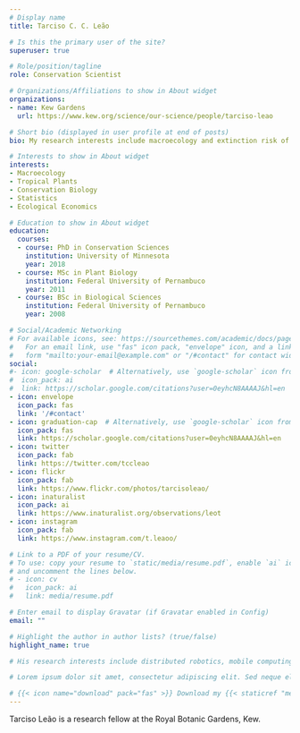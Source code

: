 ```yaml
---
# Display name
title: Tarciso C. C. Leão

# Is this the primary user of the site?
superuser: true

# Role/position/tagline
role: Conservation Scientist

# Organizations/Affiliations to show in About widget
organizations:
- name: Kew Gardens
  url: https://www.kew.org/science/our-science/people/tarciso-leao

# Short bio (displayed in user profile at end of posts)
bio: My research interests include macroecology and extinction risk of tropical plants.

# Interests to show in About widget
interests:
- Macroecology
- Tropical Plants
- Conservation Biology
- Statistics
- Ecological Economics

# Education to show in About widget
education:
  courses:
  - course: PhD in Conservation Sciences
    institution: University of Minnesota
    year: 2018
  - course: MSc in Plant Biology
    institution: Federal University of Pernambuco
    year: 2011
  - course: BSc in Biological Sciences
    institution: Federal University of Pernambuco
    year: 2008

# Social/Academic Networking
# For available icons, see: https://sourcethemes.com/academic/docs/page-builder/#icons
#   For an email link, use "fas" icon pack, "envelope" icon, and a link in the
#   form "mailto:your-email@example.com" or "/#contact" for contact widget.
social:
#- icon: google-scholar  # Alternatively, use `google-scholar` icon from `ai` icon pack
#  icon_pack: ai
#  link: https://scholar.google.com/citations?user=0eyhcN8AAAAJ&hl=en
- icon: envelope
  icon_pack: fas
  link: '/#contact'
- icon: graduation-cap  # Alternatively, use `google-scholar` icon from `ai` icon pack
  icon_pack: fas
  link: https://scholar.google.com/citations?user=0eyhcN8AAAAJ&hl=en
- icon: twitter
  icon_pack: fab
  link: https://twitter.com/tccleao
- icon: flickr
  icon_pack: fab
  link: https://www.flickr.com/photos/tarcisoleao/
- icon: inaturalist
  icon_pack: ai
  link: https://www.inaturalist.org/observations/leot
- icon: instagram
  icon_pack: fab
  link: https://www.instagram.com/t.leaoo/

# Link to a PDF of your resume/CV.
# To use: copy your resume to `static/media/resume.pdf`, enable `ai` icons in `params.toml`,
# and uncomment the lines below.
# - icon: cv
#   icon_pack: ai
#   link: media/resume.pdf

# Enter email to display Gravatar (if Gravatar enabled in Config)
email: ""

# Highlight the author in author lists? (true/false)
highlight_name: true

# His research interests include distributed robotics, mobile computing and programmable matter. He leads the Robotic Neurobiology group, which develops self-reconfiguring robots, systems of self-organizing robots, and mobile sensor networks.

# Lorem ipsum dolor sit amet, consectetur adipiscing elit. Sed neque elit, tristique placerat feugiat ac, facilisis vitae arcu. Proin eget egestas augue. Praesent ut sem nec arcu pellentesque aliquet. Duis dapibus diam vel metus tempus vulputate.

# {{< icon name="download" pack="fas" >}} Download my {{< staticref "media/demo_resume.pdf" "newtab" >}}resumé{{< /staticref >}}.
---
```


Tarciso Leão is a research fellow at the Royal Botanic Gardens, Kew.

